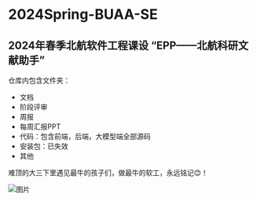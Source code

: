 # 2024Spring-BUAA-SE
## 2024年春季北航软件工程课设 “EPP——北航科研文献助手”
仓库内包含文件夹：

* 文档
* 阶段评审
* 周报
* 每周汇报PPT
* 代码：包含前端，后端，大模型端全部源码
* 安装包：已失效
* 其他

难顶的大三下里遇见最牛的孩子们，做最牛的软工，永远铭记😊！

![图片](https://github.com/user-attachments/assets/84e1b345-678a-4b9b-adf2-b5054ced8964)

